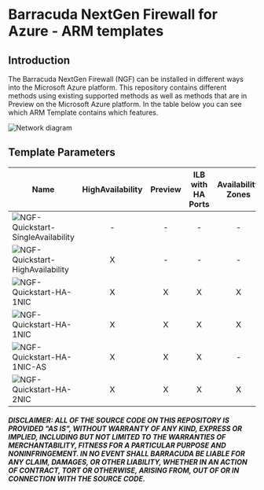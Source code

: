 # Barracuda NextGen Firewall for Azure - ARM templates

## Introduction

The Barracuda NextGen Firewall (NGF) can be installed in different ways into the Microsoft Azure platform. This repository contains different methods using existing supported methods as well as methods that are in Preview on the Microsoft Azure platform. In the table below you can see which ARM Template contains which features.

![Network diagram](https://raw.githubusercontent.com/jvhoof/ngf-azure-templates/master/NGF-Quickstart-HA-1NIC/images/ngf-ha.png)

## Template Parameters
| Name | HighAvailability | Preview | ILB with HA Ports | Availability Zones | 1 NIC | 2 NIC
|---|:---:|:---:|:---:|:---:|:---:|:---:
| ![NGF-Quickstart-SingleAvailability](https://github.com/jvhoof/ngf-azure-templates/tree/master/NGF-Quickstart-HA-1NIC) | - | - | - | - | - | - 
| ![NGF-Quickstart-HighAvailability](https://github.com/jvhoof/ngf-azure-templates/tree/master/NGF-Quickstart-HA-1NIC) | X | - | - | - | - | - 
| ![NGF-Quickstart-HA-1NIC](https://github.com/jvhoof/ngf-azure-templates/tree/master/NGF-Quickstart-HA-1NIC) | X | X | X | X | X | - 
| ![NGF-Quickstart-HA-1NIC](https://github.com/jvhoof/ngf-azure-templates/tree/master/NGF-Quickstart-HA-1NIC) | X | X | X | X | X | - 
| ![NGF-Quickstart-HA-1NIC-AS](https://github.com/jvhoof/ngf-azure-templates/tree/master/NGF-Quickstart-HA-1NIC-AS) | X | X | X | - | X | - 
| ![NGF-Quickstart-HA-2NIC](https://github.com/jvhoof/ngf-azure-templates/tree/master/NGF-Quickstart-HA-1NIC-AS) | X | X | X | X | X | X 

##### DISCLAIMER: ALL OF THE SOURCE CODE ON THIS REPOSITORY IS PROVIDED "AS IS", WITHOUT WARRANTY OF ANY KIND, EXPRESS OR IMPLIED, INCLUDING BUT NOT LIMITED TO THE WARRANTIES OF MERCHANTABILITY, FITNESS FOR A PARTICULAR PURPOSE AND NONINFRINGEMENT. IN NO EVENT SHALL BARRACUDA BE LIABLE FOR ANY CLAIM, DAMAGES, OR OTHER LIABILITY, WHETHER IN AN ACTION OF CONTRACT, TORT OR OTHERWISE, ARISING FROM, OUT OF OR IN CONNECTION WITH THE SOURCE CODE. #####
